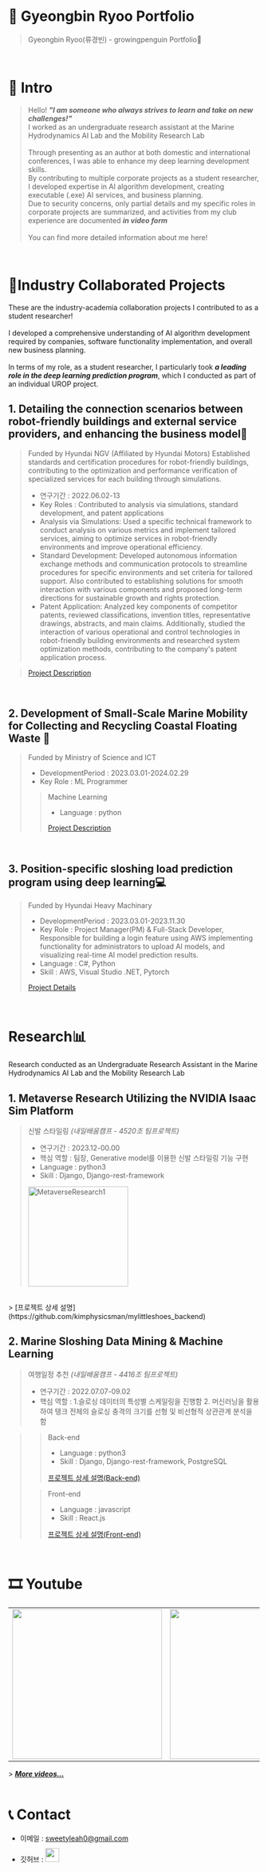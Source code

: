 # 📜 Gyeongbin Ryoo Portfolio

> Gyeongbin Ryoo(류경빈) - growingpenguin Portfolio🐧

<br />

# 👋 Intro

> Hello! ***"I am someone who always strives to learn and take on new challenges!"***  
> I worked as an undergraduate research assistant at the Marine Hydrodynamics AI Lab and the Mobility Research Lab <br/>  
> Through presenting as an author at both domestic and international conferences, I was able to enhance my deep learning development skills. <br/> 
> By contributing to multiple corporate projects as a student researcher, I developed expertise in AI algorithm development, creating executable (.exe) AI services, and business planning. <br/>
> Due to security concerns, only partial details and my specific roles in corporate projects are summarized, and activities from my club experience are documented ***in video form*** <br/>  
> You can find more detailed information <a href="https://www.notion.so/kimphysicsman/PROFILE-6bf254d419af4910b776c111efb371e4"> </a> about me here! <br/>

<br />

# 📝Industry Collaborated Projects
These are the industry-academia collaboration projects I contributed to as a student researcher! <br/>  
I developed a comprehensive understanding of AI algorithm development required by companies, software functionality implementation, and overall new business planning. <br/>  
In terms of my role, as a student researcher, I particularly took ***a leading role in the deep learning prediction program***, which I conducted as part of an individual UROP project. <br/>

## 1. Detailing the connection scenarios between robot-friendly buildings and external service providers, and enhancing the business model🔨

> Funded by Hyundai NGV (Affiliated by Hyundai Motors) 
> Established standards and certification procedures for robot-friendly buildings, contributing to the optimization and performance verification of specialized services for each building through simulations. 
> - 연구기간 : 2022.06.02-13
> - Key Roles : Contributed to analysis via simulations, standard development, and patent applications <br/>
> - Analysis via Simulations: Used a specific technical framework to conduct analysis on various metrics and implement tailored services, aiming to optimize services in robot-friendly environments and improve operational efficiency. <br/>
> - Standard Development: Developed autonomous information exchange methods and communication protocols to streamline procedures for specific environments and set criteria for tailored support. Also contributed to establishing solutions for smooth interaction with various components and proposed long-term directions for sustainable growth and rights protection. <br/> 
> - Patent Application: Analyzed key components of competitor patents, reviewed classifications, invention titles, representative drawings, abstracts, and main claims. Additionally, studied the interaction of various operational and control technologies in robot-friendly building environments and researched system optimization methods, contributing to the company's patent application process. <br/>

> [Project Description]()

<br />

## 2. Development of Small-Scale Marine Mobility for Collecting and Recycling Coastal Floating Waste 🚢

> Funded by Ministry of Science and ICT
>
> - DevelopmentPeriod : 2023.03.01-2024.02.29
> - Key Role : ML Programmer 
>
>> Machine Learning
>> - Language : python  
>> 
>> [Project Description]()  


<br />

## 3. Position-specific sloshing load prediction program using deep learning💻

> Funded by Hyundai Heavy Machinary
>
> - DevelopmentPeriod : 2023.03.01-2023.11.30
> - Key Role : Project Manager(PM) & Full-Stack Developer, Responsible for building a login feature using AWS implementing functionality for administrators to upload AI models, and visualizing real-time AI model prediction results.
> - Language : C#, Python
> - Skill : AWS, Visual Studio .NET, Pytorch 
>
> [Project Details]()

<br />



# Research📊
Research conducted as an Undergraduate Research Assistant in the Marine Hydrodynamics AI Lab and the Mobility Research Lab  

## 1. Metaverse Research Utilizing the NVIDIA Isaac Sim Platform 

> 신발 스타일링 _(내일배움캠프 - 4520조 팀프로젝트)_
>
> - 연구기간 : 2023.12-00.00
> - 핵심 역할 : 팀장, Generative model를 이용한 신발 스타일링 기능 구현
> - Language : python3
> - Skill : Django, Django-rest-framework
> <img src="https://github.com/user-attachments/assets/c800de81-6d4a-4d2c-89aa-746141c4ddb9" alt="MetaverseResearch1" width="200">
 <br/>
> [프로젝트 상세 설명](https://github.com/kimphysicsman/mylittleshoes_backend)

<br />

## 2. Marine Sloshing Data Mining & Machine Learning

> 여행일정 추천 _(내일배움캠프 - 4416조 팀프로젝트)_
>
> - 연구기간 : 2022.07.07-09.02
> - 핵심 역할 : 1.슬로싱 데이터의 특성별 스케일링을 진행함 2. 머신러닝을 활용하여 탱크 전체의 슬로싱 충격의 크기를 선형 및 비선형적 상관관계 분석을 함

>
>> Back-end
>> - Language : python3  
>> - Skill : Django, Django-rest-framework, PostgreSQL
>> 
>> [프로젝트 상세 설명(Back-end)](https://github.com/kimphysicsman/MyLittelTrip_backend)  
>
>> Front-end
>> - Language : javascript
>> - Skill : React.js
>>
>> [프로젝트 상세 설명(Front-end)](https://github.com/kimphysicsman/MyLittelTrip_frontend_react)

<br />







# 🎞 Youtube
<table>
  <tbody>
    <tr>
      <td>
        <a href="https://youtu.be/BYKYpyyJfKU" title="판타스틱4조 - 머신러닝기초 4주차 스터디영상">
          <img align="center" src="https://user-images.githubusercontent.com/68724828/186108751-0ad77c13-2115-4621-af8d-f4a11e5b3652.png" width="300" alt-text="판타스틱4조 - 머신러닝기초 4주차 스터디영상">
        </a>
      </td>
      <td>
        <a href="https://youtu.be/HR1b2hrxvbY" title="사오이십조 - DRF 5일차 스터디영상">
          <img align="center" src="https://user-images.githubusercontent.com/68724828/186109362-b40c300c-0906-4062-9bc3-8229e692af8e.png" width="300" alt-text="사오이십조 - DRF 5일차 스터디영상">
        </a>
      </td>
      <td>
        <a href="https://youtu.be/nXTzsSGfIbg" title="사오이십조 - 220624아침퀴즈 스터디영상">
        <img align="center" src="https://user-images.githubusercontent.com/68724828/186110013-b5c77cf3-0bbc-481a-897b-d3a30bc74be6.png" width="300" alt-text="사오이십조 - 220624아침퀴즈 스터디영상">
          </a>
      </td>
    </tr>
  </tbody>
</table>
> <b><em><a href="https://www.youtube.com/channel/UCdnXRtn_xnRWzZxUGY0yyWg/videos">More videos...</a></em></b>


<br />
<br />

# 📞 Contact

- 이메일 : sweetyleah0@gmail.com
- 깃허브 : <a href="https://github.com/growingpenguin">
  <img src="https://user-images.githubusercontent.com/68724828/185908612-22f4d219-78a7-4de7-bb02-deecaa63bffa.png" height="28px" style="margin-top: 10px" />
  </a>
